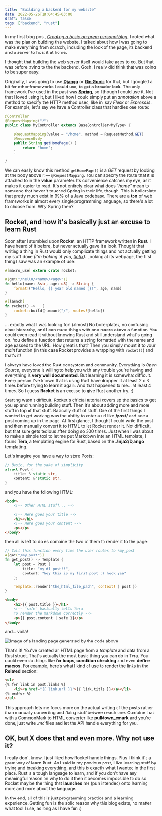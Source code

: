 ```yaml
---
title: "Building a backend for my website"
date: 2022-05-26T18:04:45-03:00
draft: false
tags: ["backend", "rust"]
---
```

In my first blog post, [*Creating a basic on-prem personal blog*](http://localhost:35715/posts/creating-a-blog/), I noted what was the plan on building this website. I talked about how I was going to make everything from scratch, including the look of the page, its backend and a server to host it at home.

I thought that building the web server itself would take ages to do. But that was before trying to the the backend. Gosh, I really did think that was going to be super easy.

Originally, I was going to use [**Django**](https://www.djangoproject.com ) or [**Gin Gonic**](https://gin-gonic.com/) for that, but I googled a bit for other frameworks I could use, to get a broader look. The only framework I've used in the past was [**Spring**](https://spring.io/), so I though I could use it. Not that I loved using it, but I liked how I could simply put an *annotation* above a method to specify the HTTP method used, like in, say *Flask* or *Express.js*. 
For example, let's say we have a Controller class that handles one route:

```java
@Controller
@RequestMapping("/")
public class MyController extends BaseController<MyType> {

	@RequestMapping(value = "/home", method = RequestMethod.GET)
	@ResponseBody
	public String getHomePage() {
		return "home";
	}

}
```

We can easily know this method `getHomePage()` is a *GET* request by looking at the body above it — `@RequestMapping`. You can specify the route that it is attached to in the **value** parameter. Its convenience catches my eye, as it makes it easier to read. 
It's not entirely clear what does *"home"* mean to someone that haven't touched Spring in their life, though. This is boilerplate that pretty much exist in 99% of a Java codebase. 
There are a **ton** of web frameworks in almost every single programming language, so there's a lot to choose from. Why Spring then?

## Rocket, and how it's basically just an excuse to learn Rust

Soon after I stumbled upon [**Rocket**](https://rocket.rs/), an HTTP framework written in **Rust**. I have heard of it before, but never actually gave it a look. Thought that writing a thing in Rust would only complicate things and not actually getting my stuff done *(I'm looking at you, [Actix](https://actix.rs/))*. 
Looking at its webpage, the first thing I saw was an example of use:

```rust 
#[macro_use] extern crate rocket;

#[get("/hello/<name>/<age>")]
fn hello(name: &str, age: u8) -> String {
    format!("Hello, {} year old named {}!", age, name)
}

#[launch]
fn rocket() -> _ {
    rocket::build().mount("/", routes![hello])
}
```

... exactly what I was looking for! (almost) No boilerplates, no confusing class hierarchy, and I can route things with one macro above a function. You could even read it without knowing Rust and still understand what's going on.
You define a function that returns a string formatted with the name and age passed to the URL. How great is that? Then you simply mount it to your *main* function (in this case Rocket provides a wrapping with `rocket()`) and that's it!

I always have loved the Rust ecosystem and community. Everything is *Open Source*, everyone is willing to help you with any trouble you're having and everything is **very well documented**. But learning it is somewhat difficult. Every person I've known that is using Rust have dropped it at least 2 o 3 times before trying to learn it again. And that happened to me... at least 4 times. So I guess **Rocket** is an excuse to give Rust another try. :)

Starting wasn't difficult. Rocket's official tutorial covers up the basics to get you up and running building stuff. Then it's about adding more and more stuff in top of that stuff. Basically stuff of stuff. 
One of the first things I wanted to get working was the ability to enter a url like **/post/<id>** and see a post coming up in the page. At first glance, I thought I could write the post and then manually convert it to HTML to let Rocket render it. Not difficult, but that sure gets tedious after doing so 300 times. Just when I was about to make a simple tool to let me put Markdown into an HTML template, I found **Tera**, a templating engine for Rust, based on the **Jinja2/Django** templating.

Let's imagine you have a way to store Posts:

```rust
// Basic, for the sake of simplicity 
struct Post {
	title: &'static str,
	content: &'static str,
}
```

and you have the following HTML:

```html
<body>
	<!-- Other HTML stuff... -->

	<!-- Here goes your title -->
	<h1></h1>
	<!-- Here goes your content -->
	<p></p>
</body>
```

then all is left to do es combine the two of them to render it to the page:

```rust
// Call this function every time the user routes to /my_post
#[get("/my_post")]
fn get_post() -> Template {
	let post = Post {
		title: "my #1 post!!",
		content: "hey this is my first post :) heck yea"
	};

	Template::render("the_html_file_path", context! { post })
}
```
```html
<body>
	<h1>{{ post.title }}</h1>
	<!-- "safe" basically tells Tera 
	to render the markdown correctly -->
	<p>{{ post.content | safe }}</p>
</body>
```

and... voilà!

![Image of a landing page generated by the code above](/building-a-backend_01.png#center)

That's it! You've created an HTML page from a *template* and data from a Rust struct. 
That's actually the most basic thing you can do in Tera. You could even do things like **for loops**, **condition checking** and even **define macros**.
For example, here's what I kind of use to render the links in the **Related** section:
```html
<ul>
{% for link in post.links %}
	<li><a href="{{ link.url }}">{{ link.title }}</a></li>
{% endfor %}
</ul>
```

This approach lets me focus more on the actual writing of the posts rather than manually converting and fixing stuff between each one. Combine that with a CommonMark to HTML converter like **pulldown_cmark** and you're done, just write *.md* files and let the API handle everything for you.

## OK, but X does that and even more. Why not use it?
I really don't know. I just liked how Rocket handle things. Plus I think it's a great way of learn Rust. 
As I said in my previous post, I like learning stuff by trying and breaking everything, and this is exactly what I wanted in the first place. Rust is a tough language to learn, and if you don't have any meaningful reason on why to do it then it becomes impossible to do so. Rocket may be the thing that **launches** me (pun intended) onto learning more and more about the language. 

In the end, all of this is just programming practice and a learning experience. Getting fun is the solid reason why this blog exists, no matter what tool I use, as long as I have fun :)